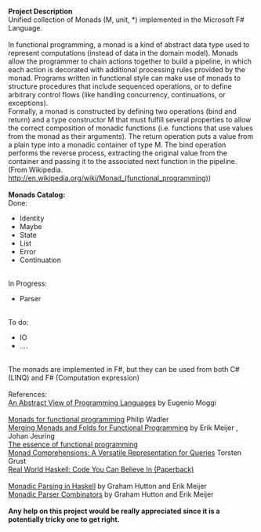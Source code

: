 <p><strong>Project Description</strong><br />Unified collection of Monads (M, unit, *) implemented in the Microsoft F# Language.<br /><br />In functional programming, a monad is a kind of abstract data type used to represent computations (instead of data in the domain model). Monads allow the programmer to chain actions together to build a pipeline, in which each action is decorated with additional processing rules provided by the monad. Programs written in functional style can make use of monads to structure procedures that include sequenced operations, or to define arbitrary control flows (like handling concurrency, continuations, or exceptions).<br />Formally, a monad is constructed by defining two operations (bind and return) and a type constructor M that must fulfill several properties to allow the correct composition of monadic functions (i.e. functions that use values from the monad as their arguments). The return operation puts a value from a plain type into a monadic container of type M. The bind operation performs the reverse process, extracting the original value from the container and passing it to the associated next function in the pipeline. <br />(From Wikipedia. <a href="http://en.wikipedia.org/wiki/Monad_(functional_programming)">http://en.wikipedia.org/wiki/Monad_(functional_programming)</a>)<br /><br /><strong>Monads Catalog:</strong><br />Done:</p>
<ul>
<li>Identity</li>
<li>Maybe</li>
<li>State</li>
<li>List</li>
<li>Error</li>
<li>Continuation</li>
</ul>
<p><br />In Progress:</p>
<ul>
<li>Parser</li>
</ul>
<p><br />To do:</p>
<ul>
<li>IO</li>
<li>....</li>
</ul>
<p><br />The monads are implemented in F#, but they can be used from both C# (LINQ) and F# (Computation expression) <br /><br />References:<br /><a href="http://www.disi.unige.it/person/MoggiE/ftp/abs-view.pdf">An Abstract View of Programming Languages</a> by Eugenio Moggi<br /><br /><a href="http://homepages.inf.ed.ac.uk/wadler/papers/marktoberdorf/baastad.pdf">Monads for functional programming</a> Philip Wadler<br /><a href="http://www.amazon.co.uk/gp/product/3540594515?ie=UTF8&amp;tag=httpfsharpcbl-21&amp;linkCode=as2&amp;camp=1634&amp;creative=6738&amp;creativeASIN=3540594515">Merging Monads and Folds for Functional Programming</a> by Erik Meijer , Johan Jeuring<br /><a href="http://coblitz.codeen.org:3125/citeseer.ist.psu.edu/cache/papers/cs/4583/http:zSzzSzcm.bell-labs.comzSzwhozSzwadlerzSztopicszSz..zSzpaperszSzessencezSzessence.pdf/wadler92essence.pdf">The essence of functional programming</a><br /><a href="http://www.inf.uni-konstanz.de/dbis/publications/download/monad-comprehensions.pdf">Monad Comprehensions: A Versatile Representation for Queries</a> Torsten Grust<br /><a href="http://www.amazon.co.uk/Real-World-Haskell-Code-Believe/dp/0596514980?&amp;camp=2486&amp;linkCode=wey&amp;tag=httpfsharpcbl-21&amp;creative=20370">Real World Haskell: Code You Can Believe In (Paperback)</a><br /><br /><a href="http://www.cs.nott.ac.uk/~gmh/pearl.pdf">Monadic Parsing in Haskell</a> by Graham Hutton and Erik Meijer<br /><a href="http://www.cs.nott.ac.uk/~gmh/monparsing.pdf">Monadic Parser Combinators</a> by Graham Hutton and Erik Meijer<br /><br /><strong>Any help on this project would be really appreciated since it is a potentially tricky one to get right.</strong></p>
